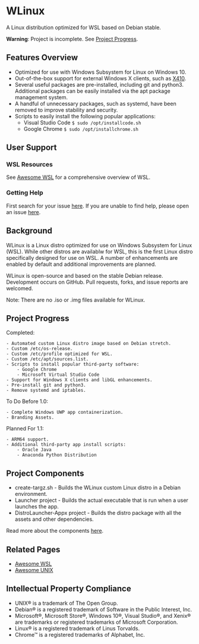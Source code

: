 # WLinux

A Linux distribution optimized for WSL based on Debian stable.

**Warning**: Project is incomplete. See [Project Progress](https://github.com/sirredbeard/WLinux#project-progress).

## Features Overview

- Optimized for use with Windows Subsystem for Linux on Windows 10.
- Out-of-the-box support for external Windows X clients, such as [X410](https://www.microsoft.com/store/productId/9NLP712ZMN9Q).
- Several useful packages are pre-installed, including git and python3. Additional packages can be easily installed via the apt package management system.
- A handful of unnecessary packages, such as systemd, have been removed to improve stability and security.
- Scripts to easily install the following popular applications:
    - Visual Studio Code `$ sudo /opt/installcode.sh`
    - Google Chrome `$ sudo /opt/installchrome.sh`

## User Support

### WSL Resources

See [Awesome WSL](https://github.com/sirredbeard/Awesome-WSL) for a comprehensive overview of WSL.

### Getting Help 

First search for your issue [here](https://github.com/sirredbeard/WLinux/issues). If you are unable to find help, please open an issue [here](https://github.com/sirredbeard/WLinux/issues/new).

## Background

WLinux is a Linux distro optimized for use on Windows Subsystem for Linux (WSL). While other distros are availablw for WSL, this is the first Linux distro specifically designed for use on WSL. A number of enhancements are enabled by default and additional improvements are planned.

WLinux is open-source and based on the stable Debian release. Development occurs on GitHub. Pull requests, forks, and issue reports are welcomed.

Note: There are no .iso or .img files available for WLinux.

## Project Progress

Completed:

    - Automated custom Linux distro image based on Debian stretch.
    - Custom /etc/os-release.
    - Custom /etc/profile optimized for WSL.
    - Custom /etc/apt/sources.list.
    - Scripts to install popular third-party software:
        - Google Chrome
        - Microsoft Virtual Studio Code
    - Support for Windows X clients and libGL enhancements.
    - Pre-install git and python3.
    - Remove systemd and iptables.

To Do Before 1.0:

    - Complete Windows UWP app containerization.
    - Branding Assets.

Planned For 1.1:

    - ARM64 support.
    - Additional third-party app install scripts:
        - Oracle Java
        - Anaconda Python Distribution

## Project Components

- create-targz.sh - Builds the WLinux custom Linux distro in a Debian environment.
- Launcher project - Builds the actual executable that is run when a user launches the app.
- DistroLauncher-Appx project - Builds the distro package with all the assets and other dependencies.

Read more about the components [here](https://github.com/Microsoft/WSL-DistroLauncher). 

## Related Pages

- [Awesome WSL](https://github.com/sirredbeard/Awesome-WSL)
- [Awesome UNIX](https://github.com/sirredbeard/Awesome-UNIX)

## Intellectual Property Compliance

- UNIX® is a trademark of The Open Group.
- Debian® is a registered trademark of Software in the Public Interest, Inc.
- Microsoft®, Microsoft Store®, Windows 10®, Visual Studio®, and Xenix® are trademarks or registered trademarks of Microsoft Corporation.
- Linux® is a registered trademark of Linus Torvalds.
- Chrome™ is a registered trademarks of Alphabet, Inc.
